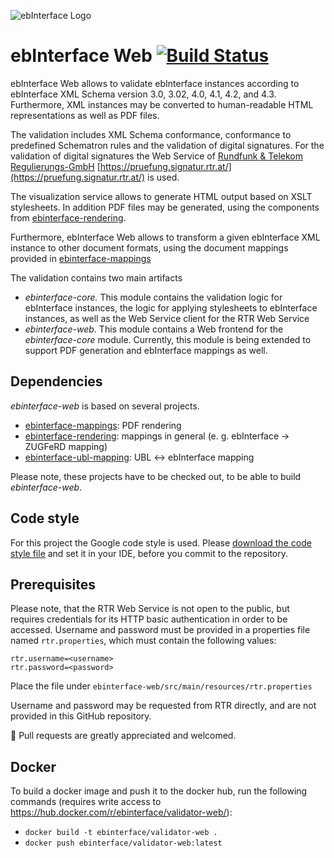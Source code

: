 ![ebInterface Logo](https://github.com/pliegl/ebinterface/blob/master/site/images/logo.jpg?raw=true "ebInterface e-Invoice standard")

# ebInterface Web [![Build Status](https://travis-ci.org/austriapro/ebinterface-web.svg)](https://travis-ci.org/austriapro/ebinterface-web)

ebInterface Web allows to validate ebInterface instances according to ebInterface XML Schema version 3.0, 3.02, 4.0, 4.1, 4.2, and 4.3. Furthermore, XML instances may be converted to human-readable HTML representations as well as PDF files.

The validation includes XML Schema conformance, conformance to predefined Schematron rules and the validation of digital signatures. For the validation of digital signatures the Web Service of [Rundfunk & Telekom Regulierungs-GmbH](http://www.rtr.at) [https://pruefung.signatur.rtr.at/](https://pruefung.signatur.rtr.at/) is used.

The visualization service allows to generate HTML output based on XSLT stylesheets. In addition PDF files may be generated, using the components from [ebinterface-rendering](https://github.com/austriapro/ebinterface-rendering).

Furthermore, ebInterface Web allows to transform a given ebInterface XML instance to other document formats, using the document mappings provided in [ebinterface-mappings](https://github.com/austriapro/ebinterface-mappings)

The validation contains two main artifacts

 * *ebinterface-core.* This module contains the validation logic for ebInterface instances, the logic for applying stylesheets to ebInterface instances, as well as the Web Service client for the RTR Web Service
 * *ebinterface-web.* This module contains a Web frontend for the *ebinterface-core* module. Currently, this module is being extended to support PDF generation and ebInterface mappings as well.

## Dependencies

*ebinterface-web* is based on several projects.

 * [ebinterface-mappings](https://github.com/austriapro/ebinterface-mappings): PDF rendering
 * [ebinterface-rendering](https://github.com/austriapro/ebinterface-rendering): mappings in general (e. g. ebInterface -> ZUGFeRD mapping)
 * [ebinterface-ubl-mapping](https://github.com/austriapro/ebinterface-ubl-mapping): UBL <-> ebInterface mapping

Please note, these projects have to be checked out, to be able to build *ebinterface-web*.

## Code style

For this project the Google code style is used. Please [download the code style file](https://code.google.com/p/google-styleguide/source/browse/trunk/intellij-java-google-style.xml) and set it in your IDE, before you commit to the repository. 

## Prerequisites

Please note, that the RTR Web Service is not open to the public, but requires credentials for its HTTP basic authentication in order to be accessed. Username and password must be provided in a properties file named ```rtr.properties```, which must contain the following values:

``` 
rtr.username=<username>
rtr.password=<password>
```

Place the file under `ebinterface-web/src/main/resources/rtr.properties`

Username and password may be requested from RTR directly, and are not provided in this GitHub repository.

:green_heart: Pull requests are greatly appreciated and welcomed.


## Docker

To build a docker image and push it to the docker hub, run the following commands (requires write access to https://hub.docker.com/r/ebinterface/validator-web/):

- `docker build -t ebinterface/validator-web .`
- `docker push ebinterface/validator-web:latest`
